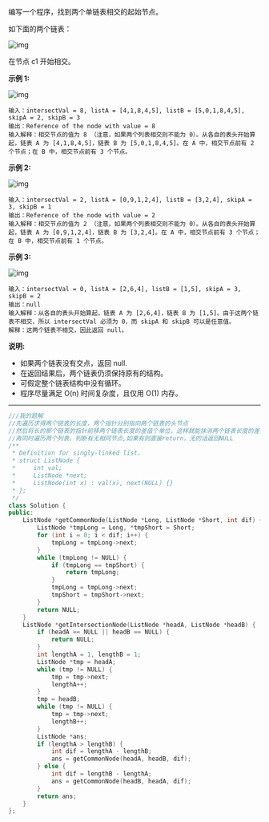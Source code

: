 编写一个程序，找到两个单链表相交的起始节点。

如下面的两个链表：

![img](https://assets.leetcode-cn.com/aliyun-lc-upload/uploads/2018/12/14/160_statement.png)

在节点 c1 开始相交。

**示例 1:**

![img](https://assets.leetcode-cn.com/aliyun-lc-upload/uploads/2018/12/14/160_example_1.png)

```
输入：intersectVal = 8, listA = [4,1,8,4,5], listB = [5,0,1,8,4,5], skipA = 2, skipB = 3
输出：Reference of the node with value = 8
输入解释：相交节点的值为 8 （注意，如果两个列表相交则不能为 0）。从各自的表头开始算起，链表 A 为 [4,1,8,4,5]，链表 B 为 [5,0,1,8,4,5]。在 A 中，相交节点前有 2 个节点；在 B 中，相交节点前有 3 个节点。
```

**示例 2:**

![img](https://assets.leetcode-cn.com/aliyun-lc-upload/uploads/2018/12/14/160_example_2.png)

```
输入：intersectVal = 2, listA = [0,9,1,2,4], listB = [3,2,4], skipA = 3, skipB = 1
输出：Reference of the node with value = 2
输入解释：相交节点的值为 2 （注意，如果两个列表相交则不能为 0）。从各自的表头开始算起，链表 A 为 [0,9,1,2,4]，链表 B 为 [3,2,4]。在 A 中，相交节点前有 3 个节点；在 B 中，相交节点前有 1 个节点。
```

**示例 3:**

![img](https://assets.leetcode-cn.com/aliyun-lc-upload/uploads/2018/12/14/160_example_3.png)

```
输入：intersectVal = 0, listA = [2,6,4], listB = [1,5], skipA = 3, skipB = 2
输出：null
输入解释：从各自的表头开始算起，链表 A 为 [2,6,4]，链表 B 为 [1,5]。由于这两个链表不相交，所以 intersectVal 必须为 0，而 skipA 和 skipB 可以是任意值。
解释：这两个链表不相交，因此返回 null。
```

**说明:**

- 如果两个链表没有交点，返回 null.
- 在返回结果后，两个链表仍须保持原有的结构。
- 可假定整个链表结构中没有循环。
- 程序尽量满足 O(n) 时间复杂度，且仅用 O(1) 内存。

------

```cpp
///我的题解
//先遍历求得两个链表的长度，两个指针分别指向两个链表的头节点
//然后将长的那个链表的指针前移两个链表长度的差值个单位，这样就能抹消两个链表长度的差值
//再同时遍历两个列表，判断有无相同节点,如果有则直接return，无的话返回NULL
/**
 * Definition for singly-linked list.
 * struct ListNode {
 *     int val;
 *     ListNode *next;
 *     ListNode(int x) : val(x), next(NULL) {}
 * };
 */
class Solution {
public:
    ListNode *getCommonNode(ListNode *Long, ListNode *Short, int dif) {
        ListNode *tmpLong = Long, *tmpShort = Short;
        for (int i = 0; i < dif; i++) {
            tmpLong = tmpLong->next;
        }
        while (tmpLong != NULL) {
            if (tmpLong == tmpShort) {
                return tmpLong;
            }
            tmpLong = tmpLong->next;
            tmpShort = tmpShort->next;
        }
        return NULL;
    }
    ListNode *getIntersectionNode(ListNode *headA, ListNode *headB) {
        if (headA == NULL || headB == NULL) {
            return NULL;
        }
        int lengthA = 1, lengthB = 1;
        ListNode *tmp = headA;
        while (tmp != NULL) {
            tmp = tmp->next;
            lengthA++;
        }
        tmp = headB;
        while (tmp != NULL) {
            tmp = tmp->next;
            lengthB++;
        }
        ListNode *ans;
        if (lengthA > lengthB) {            
            int dif = lengthA - lengthB;
            ans = getCommonNode(headA, headB, dif);
        } else {
            int dif = lengthB - lengthA;
            ans = getCommonNode(headB, headA, dif);
        }
        return ans;
    }
};
```